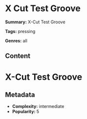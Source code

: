 # X Cut Test Groove

**Summary:** X-Cut Test Groove

**Tags:** pressing

**Genres:** all

## Content

# X-Cut Test Groove

## Metadata

- **Complexity:** intermediate
- **Popularity:** 5
